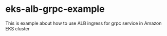 # eks-alb-grpc-example
This is example about how to use ALB ingress for grpc service in Amazon EKS cluster
